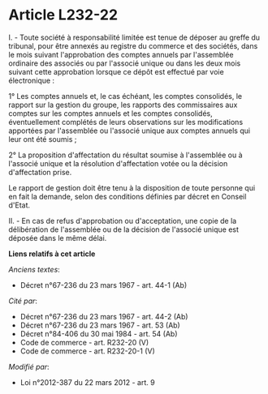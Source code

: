 # Article L232-22

I. - Toute société à responsabilité limitée est tenue de déposer au greffe du tribunal, pour être annexés au registre du
commerce et des sociétés, dans le mois suivant l'approbation des comptes annuels par l'assemblée ordinaire des associés ou
par l'associé unique ou dans les deux mois suivant cette approbation lorsque ce dépôt est effectué par voie électronique : 

1° Les comptes annuels et, le cas échéant, les comptes consolidés, le rapport sur la gestion du groupe, les rapports des
commissaires aux comptes sur les comptes annuels et les comptes consolidés, éventuellement complétés de leurs observations
sur les modifications apportées par l'assemblée ou l'associé unique aux comptes annuels qui leur ont été soumis ;

2° La proposition d'affectation du résultat soumise à l'assemblée ou à l'associé unique et la résolution d'affectation votée
ou la décision d'affectation prise.

Le rapport de gestion doit être tenu à la disposition de toute personne qui en fait la demande, selon des conditions définies
par décret en Conseil d'Etat.  

II. - En cas de refus d'approbation ou d'acceptation, une copie de la délibération de l'assemblée ou de la décision de
l'associé unique est déposée dans le même délai.

**Liens relatifs à cet article**

_Anciens textes_:

  - Décret n°67-236 du 23 mars 1967 - art. 44-1 (Ab)

_Cité par_:

  - Décret n°67-236 du 23 mars 1967 - art. 44-2 (Ab)
  - Décret n°67-236 du 23 mars 1967 - art. 53 (Ab)
  - Décret n°84-406 du 30 mai 1984 - art. 54 (Ab)
  - Code de commerce - art. R232-20 (V)
  - Code de commerce - art. R232-20-1 (V)

_Modifié par_:

  - Loi n°2012-387 du 22 mars 2012 - art. 9
